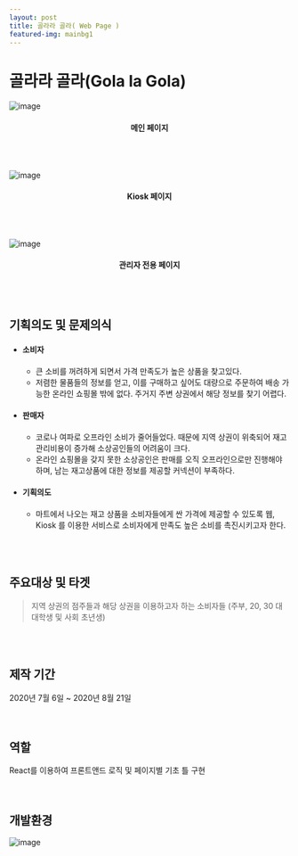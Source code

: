 ```yaml
---
layout: post
title: 골라라 골라( Web Page )
featured-img: mainbg1
---
```

# 골라라 골라(Gola la Gola)
![image](https://user-images.githubusercontent.com/44697835/91257328-8f1e4580-e7a4-11ea-9a65-e29e1165e824.png)
<br />
<center><h4>메인 페이지</h4></center>  
<br />
<br />
  
![image](https://user-images.githubusercontent.com/44697835/91258521-811df400-e7a7-11ea-8885-8eaad798dc76.png)
<br />
<center><h4>Kiosk 페이지</h4></center>    
<br />
<br />


![image](https://user-images.githubusercontent.com/44697835/91259081-bc6cf280-e7a8-11ea-8e12-26877daa9caf.png)
<br />
<center><h4>관리자 전용 페이지</h4></center>  
<br />
<br />


## 기획의도 및 문제의식

- #### 소비자

  - 큰 소비를 꺼려하게 되면서 가격 만족도가 높은 상품을 찾고있다.
  - 저렴한 물품들의 정보를 얻고, 이를 구매하고 싶어도 대량으로 주문하여 배송 가능한 온라인 쇼핑몰 밖에 없다. 주거지 주변 상권에서 해당 정보를 찾기 어렵다.   

- #### 판매자

  - 코로나 여파로 오프라인 소비가 줄어들었다. 때문에 지역 상권이 위축되어 재고관리비용이 증가해 소상공인들의 어려움이 크다.
  - 온라인 쇼핑몰을 갖지 못한 소상공인은 판매를 오직 오프라인으로만 진행해야 하며, 남는 재고상품에 대한 정보를 제공할 커넥션이 부족하다.  

- #### 기획의도

  - 마트에서 나오는 재고 상품을 소비자들에게 싼 가격에 제공할 수 있도록 웹, Kiosk 를 이용한 서비스로 소비자에게 만족도 높은 소비를 촉진시키고자 한다.  
<br />
<br />

## 주요대상 및 타겟

> 지역 상권의 점주들과 해당 상권을 이용하고자 하는 소비자들 (주부, 20, 30 대 대학생 및 사회 초년생)  
<br />
<br />

## 제작 기간
2020년 7월 6일 ~ 2020년 8월 21일   
<br />
<br />

## 역할
React를 이용하여 프론트앤드 로직 및 페이지별 기초 틀 구현  
<br />
<br />

## 개발환경
![image](https://user-images.githubusercontent.com/44697835/91255493-dbb35200-e79f-11ea-9180-a6dd1d5011bc.png)



